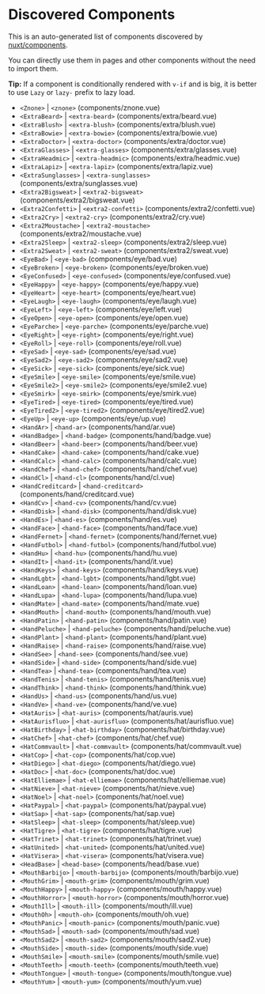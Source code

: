 # Discovered Components

This is an auto-generated list of components discovered by [nuxt/components](https://github.com/nuxt/components).

You can directly use them in pages and other components without the need to import them.

**Tip:** If a component is conditionally rendered with `v-if` and is big, it is better to use `Lazy` or `lazy-` prefix to lazy load.

- `<Znone>` | `<znone>` (components/znone.vue)
- `<ExtraBeard>` | `<extra-beard>` (components/extra/beard.vue)
- `<ExtraBlush>` | `<extra-blush>` (components/extra/blush.vue)
- `<ExtraBowie>` | `<extra-bowie>` (components/extra/bowie.vue)
- `<ExtraDoctor>` | `<extra-doctor>` (components/extra/doctor.vue)
- `<ExtraGlasses>` | `<extra-glasses>` (components/extra/glasses.vue)
- `<ExtraHeadmic>` | `<extra-headmic>` (components/extra/headmic.vue)
- `<ExtraLapiz>` | `<extra-lapiz>` (components/extra/lapiz.vue)
- `<ExtraSunglasses>` | `<extra-sunglasses>` (components/extra/sunglasses.vue)
- `<Extra2Bigsweat>` | `<extra2-bigsweat>` (components/extra2/bigsweat.vue)
- `<Extra2Confetti>` | `<extra2-confetti>` (components/extra2/confetti.vue)
- `<Extra2Cry>` | `<extra2-cry>` (components/extra2/cry.vue)
- `<Extra2Moustache>` | `<extra2-moustache>` (components/extra2/moustache.vue)
- `<Extra2Sleep>` | `<extra2-sleep>` (components/extra2/sleep.vue)
- `<Extra2Sweat>` | `<extra2-sweat>` (components/extra2/sweat.vue)
- `<EyeBad>` | `<eye-bad>` (components/eye/bad.vue)
- `<EyeBroken>` | `<eye-broken>` (components/eye/broken.vue)
- `<EyeConfused>` | `<eye-confused>` (components/eye/confused.vue)
- `<EyeHappy>` | `<eye-happy>` (components/eye/happy.vue)
- `<EyeHeart>` | `<eye-heart>` (components/eye/heart.vue)
- `<EyeLaugh>` | `<eye-laugh>` (components/eye/laugh.vue)
- `<EyeLeft>` | `<eye-left>` (components/eye/left.vue)
- `<EyeOpen>` | `<eye-open>` (components/eye/open.vue)
- `<EyeParche>` | `<eye-parche>` (components/eye/parche.vue)
- `<EyeRight>` | `<eye-right>` (components/eye/right.vue)
- `<EyeRoll>` | `<eye-roll>` (components/eye/roll.vue)
- `<EyeSad>` | `<eye-sad>` (components/eye/sad.vue)
- `<EyeSad2>` | `<eye-sad2>` (components/eye/sad2.vue)
- `<EyeSick>` | `<eye-sick>` (components/eye/sick.vue)
- `<EyeSmile>` | `<eye-smile>` (components/eye/smile.vue)
- `<EyeSmile2>` | `<eye-smile2>` (components/eye/smile2.vue)
- `<EyeSmirk>` | `<eye-smirk>` (components/eye/smirk.vue)
- `<EyeTired>` | `<eye-tired>` (components/eye/tired.vue)
- `<EyeTired2>` | `<eye-tired2>` (components/eye/tired2.vue)
- `<EyeUp>` | `<eye-up>` (components/eye/up.vue)
- `<HandAr>` | `<hand-ar>` (components/hand/ar.vue)
- `<HandBadge>` | `<hand-badge>` (components/hand/badge.vue)
- `<HandBeer>` | `<hand-beer>` (components/hand/beer.vue)
- `<HandCake>` | `<hand-cake>` (components/hand/cake.vue)
- `<HandCalc>` | `<hand-calc>` (components/hand/calc.vue)
- `<HandChef>` | `<hand-chef>` (components/hand/chef.vue)
- `<HandCl>` | `<hand-cl>` (components/hand/cl.vue)
- `<HandCreditcard>` | `<hand-creditcard>` (components/hand/creditcard.vue)
- `<HandCv>` | `<hand-cv>` (components/hand/cv.vue)
- `<HandDisk>` | `<hand-disk>` (components/hand/disk.vue)
- `<HandEs>` | `<hand-es>` (components/hand/es.vue)
- `<HandFace>` | `<hand-face>` (components/hand/face.vue)
- `<HandFernet>` | `<hand-fernet>` (components/hand/fernet.vue)
- `<HandFutbol>` | `<hand-futbol>` (components/hand/futbol.vue)
- `<HandHu>` | `<hand-hu>` (components/hand/hu.vue)
- `<HandIt>` | `<hand-it>` (components/hand/it.vue)
- `<HandKeys>` | `<hand-keys>` (components/hand/keys.vue)
- `<HandLgbt>` | `<hand-lgbt>` (components/hand/lgbt.vue)
- `<HandLoan>` | `<hand-loan>` (components/hand/loan.vue)
- `<HandLupa>` | `<hand-lupa>` (components/hand/lupa.vue)
- `<HandMate>` | `<hand-mate>` (components/hand/mate.vue)
- `<HandMouth>` | `<hand-mouth>` (components/hand/mouth.vue)
- `<HandPatin>` | `<hand-patin>` (components/hand/patin.vue)
- `<HandPeluche>` | `<hand-peluche>` (components/hand/peluche.vue)
- `<HandPlant>` | `<hand-plant>` (components/hand/plant.vue)
- `<HandRaise>` | `<hand-raise>` (components/hand/raise.vue)
- `<HandSee>` | `<hand-see>` (components/hand/see.vue)
- `<HandSide>` | `<hand-side>` (components/hand/side.vue)
- `<HandTea>` | `<hand-tea>` (components/hand/tea.vue)
- `<HandTenis>` | `<hand-tenis>` (components/hand/tenis.vue)
- `<HandThink>` | `<hand-think>` (components/hand/think.vue)
- `<HandUs>` | `<hand-us>` (components/hand/us.vue)
- `<HandVe>` | `<hand-ve>` (components/hand/ve.vue)
- `<HatAuris>` | `<hat-auris>` (components/hat/auris.vue)
- `<HatAurisfluo>` | `<hat-aurisfluo>` (components/hat/aurisfluo.vue)
- `<HatBirthday>` | `<hat-birthday>` (components/hat/birthday.vue)
- `<HatChef>` | `<hat-chef>` (components/hat/chef.vue)
- `<HatCommvault>` | `<hat-commvault>` (components/hat/commvault.vue)
- `<HatCop>` | `<hat-cop>` (components/hat/cop.vue)
- `<HatDiego>` | `<hat-diego>` (components/hat/diego.vue)
- `<HatDoc>` | `<hat-doc>` (components/hat/doc.vue)
- `<HatElliemae>` | `<hat-elliemae>` (components/hat/elliemae.vue)
- `<HatNieve>` | `<hat-nieve>` (components/hat/nieve.vue)
- `<HatNoel>` | `<hat-noel>` (components/hat/noel.vue)
- `<HatPaypal>` | `<hat-paypal>` (components/hat/paypal.vue)
- `<HatSap>` | `<hat-sap>` (components/hat/sap.vue)
- `<HatSleep>` | `<hat-sleep>` (components/hat/sleep.vue)
- `<HatTigre>` | `<hat-tigre>` (components/hat/tigre.vue)
- `<HatTrinet>` | `<hat-trinet>` (components/hat/trinet.vue)
- `<HatUnited>` | `<hat-united>` (components/hat/united.vue)
- `<HatVisera>` | `<hat-visera>` (components/hat/visera.vue)
- `<HeadBase>` | `<head-base>` (components/head/base.vue)
- `<MouthBarbijo>` | `<mouth-barbijo>` (components/mouth/barbijo.vue)
- `<MouthGrim>` | `<mouth-grim>` (components/mouth/grim.vue)
- `<MouthHappy>` | `<mouth-happy>` (components/mouth/happy.vue)
- `<MouthHorror>` | `<mouth-horror>` (components/mouth/horror.vue)
- `<MouthIll>` | `<mouth-ill>` (components/mouth/ill.vue)
- `<MouthOh>` | `<mouth-oh>` (components/mouth/oh.vue)
- `<MouthPanic>` | `<mouth-panic>` (components/mouth/panic.vue)
- `<MouthSad>` | `<mouth-sad>` (components/mouth/sad.vue)
- `<MouthSad2>` | `<mouth-sad2>` (components/mouth/sad2.vue)
- `<MouthSide>` | `<mouth-side>` (components/mouth/side.vue)
- `<MouthSmile>` | `<mouth-smile>` (components/mouth/smile.vue)
- `<MouthTeeth>` | `<mouth-teeth>` (components/mouth/teeth.vue)
- `<MouthTongue>` | `<mouth-tongue>` (components/mouth/tongue.vue)
- `<MouthYum>` | `<mouth-yum>` (components/mouth/yum.vue)

